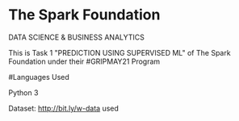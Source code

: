 # The Spark Foundation



DATA SCIENCE & BUSINESS ANALYTICS 

This is Task 1 "PREDICTION USING SUPERVISED ML"  of The Spark Foundation under their #GRIPMAY21 Program

#Languages Used

Python 3


Dataset: http://bit.ly/w-data used 
